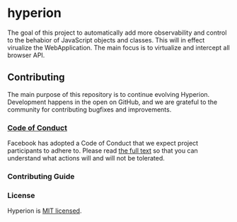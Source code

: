 # hyperion

The goal of this project to automatically add more observability and control to the behabior of JavaScript objects and classes.
This will in effect virualize the WebApplication.
The main focus is to virtualize and intercept all browser API.


## Contributing

The main purpose of this repository is to continue evolving Hyperion. Development happens in the open on GitHub, and we are grateful to the community for contributing bugfixes and improvements.

### [Code of Conduct](https://code.fb.com/codeofconduct)

Facebook has adopted a Code of Conduct that we expect project participants to adhere to. Please read [the full text](https://code.fb.com/codeofconduct) so that you can understand what actions will and will not be tolerated.

### Contributing Guide
<TBD>

### License

Hyperion is [MIT licensed](./LICENSE).
